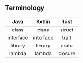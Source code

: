 ## Terminology

|Java|Kotlin|Rust|
|:-------:|:------:|:--------:|
|class|class|struct|
|interface|interface|trait|
|library|library|crate|
|lambda|lambda|closure|